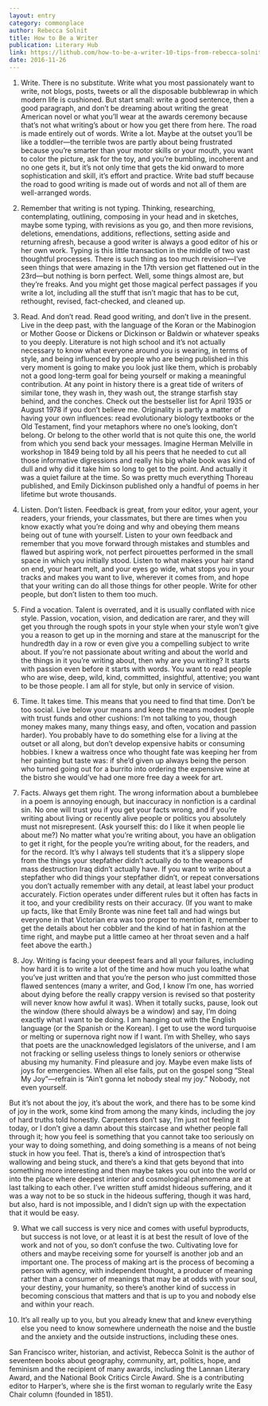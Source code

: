 ```yaml
---
layout: entry
category: commonplace
author: Rebecca Solnit
title: How to Be a Writer
publication: Literary Hub
link: https://lithub.com/how-to-be-a-writer-10-tips-from-rebecca-solnit/
date: 2016-11-26
---
```


1) Write. There is no substitute. Write what you most passionately want to write, not blogs, posts, tweets or all the disposable bubblewrap in which modern life is cushioned. But start small: write a good sentence, then a good paragraph, and don’t be dreaming about writing the great American novel or what you’ll wear at the awards ceremony because that’s not what writing’s about or how you get there from here. The road is made entirely out of words. Write a lot. Maybe at the outset you’ll be like a toddler—the terrible twos are partly about being frustrated because you’re smarter than your motor skills or your mouth, you want to color the picture, ask for the toy, and you’re bumbling, incoherent and no one gets it, but it’s not only time that gets the kid onward to more sophistication and skill, it’s effort and practice. Write bad stuff because the road to good writing is made out of words and not all of them are well-arranged words.

2) Remember that writing is not typing. Thinking, researching, contemplating, outlining, composing in your head and in sketches, maybe some typing, with revisions as you go, and then more revisions, deletions, emendations, additions, reflections, setting aside and returning afresh, because a good writer is always a good editor of his or her own work. Typing is this little transaction in the middle of two vast thoughtful processes. There is such thing as too much revision—I’ve seen things that were amazing in the 17th version get flattened out in the 23rd—but nothing is born perfect. Well, some things almost are, but they’re freaks. And you might get those magical perfect passages if you write a lot, including all the stuff that isn’t magic that has to be cut, rethought, revised, fact-checked, and cleaned up.

3) Read. And don’t read. Read good writing, and don’t live in the present. Live in the deep past, with the language of the Koran or the Mabinogion or Mother Goose or Dickens or Dickinson or Baldwin or whatever speaks to you deeply. Literature is not high school and it’s not actually necessary to know what everyone around you is wearing, in terms of style, and being influenced by people who are being published in this very moment is going to make you look just like them, which is probably not a good long-term goal for being yourself or making a meaningful contribution. At any point in history there is a great tide of writers of similar tone, they wash in, they wash out, the strange starfish stay behind, and the conches. Check out the bestseller list for April 1935 or August 1978 if you don’t believe me. Originality is partly a matter of having your own influences: read evolutionary biology textbooks or the Old Testament, find your metaphors where no one’s looking, don’t belong. Or belong to the other world that is not quite this one, the world from which you send back your messages. Imagine Herman Melville in workshop in 1849 being told by all his peers that he needed to cut all those informative digressions and really his big whale book was kind of dull and why did it take him so long to get to the point. And actually it was a quiet failure at the time. So was pretty much everything Thoreau published, and Emily Dickinson published only a handful of poems in her lifetime but wrote thousands.

4) Listen. Don’t listen. Feedback is great, from your editor, your agent, your readers, your friends, your classmates, but there are times when you know exactly what you’re doing and why and obeying them means being out of tune with yourself. Listen to your own feedback and remember that you move forward through mistakes and stumbles and flawed but aspiring work, not perfect pirouettes performed in the small space in which you initially stood. Listen to what makes your hair stand on end, your heart melt, and your eyes go wide, what stops you in your tracks and makes you want to live, wherever it comes from, and hope that your writing can do all those things for other people. Write for other people, but don’t listen to them too much.

5) Find a vocation. Talent is overrated, and it is usually conflated with nice style. Passion, vocation, vision, and dedication are rarer, and they will get you through the rough spots in your style when your style won’t give you a reason to get up in the morning and stare at the manuscript for the hundredth day in a row or even give you a compelling subject to write about. If you’re not passionate about writing and about the world and the things in it you’re writing about, then why are you writing? It starts with passion even before it starts with words. You want to read people who are wise, deep, wild, kind, committed, insightful, attentive; you want to be those people. I am all for style, but only in service of vision.

6) Time. It takes time. This means that you need to find that time. Don’t be too social. Live below your means and keep the means modest (people with trust funds and other cushions: I’m not talking to you, though money makes many, many things easy, and often, vocation and passion harder). You probably have to do something else for a living at the outset or all along, but don’t develop expensive habits or consuming hobbies. I knew a waitress once who thought fate was keeping her from her painting but taste was: if she’d given up always being the person who turned going out for a burrito into ordering the expensive wine at the bistro she would’ve had one more free day a week for art.

7) Facts. Always get them right. The wrong information about a bumblebee in a poem is annoying enough, but inaccuracy in nonfiction is a cardinal sin. No one will trust you if you get your facts wrong, and if you’re writing about living or recently alive people or politics you absolutely must not misrepresent. (Ask yourself this: do I like it when people lie about me?) No matter what you’re writing about, you have an obligation to get it right, for the people you’re writing about, for the readers, and for the record. It’s why I always tell students that it’s a slippery slope from the things your stepfather didn’t actually do to the weapons of mass destruction Iraq didn’t actually have. If you want to write about a stepfather who did things your stepfather didn’t, or repeat conversations you don’t actually remember with any detail, at least label your product accurately. Fiction operates under different rules but it often has facts in it too, and your credibility rests on their accuracy. (If you want to make up facts, like that Emily Bronte was nine feet tall and had wings but everyone in that Victorian era was too proper to mention it, remember to get the details about her cobbler and the kind of hat in fashion at the time right, and maybe put a little cameo at her throat seven and a half feet above the earth.)

8) Joy. Writing is facing your deepest fears and all your failures, including how hard it is to write a lot of the time and how much you loathe what you’ve just written and that you’re the person who just committed those flawed sentences (many a writer, and God, I know I’m one, has worried about dying before the really crappy version is revised so that posterity will never know how awful it was). When it totally sucks, pause, look out the window (there should always be a window) and say, I’m doing exactly what I want to be doing. I am hanging out with the English language (or the Spanish or the Korean). I get to use the word turquoise or melting or supernova right now if I want. I’m with Shelley, who says that poets are the unacknowledged legislators of the universe, and I am not fracking or selling useless things to lonely seniors or otherwise abusing my humanity. Find pleasure and joy. Maybe even make lists of joys for emergencies. When all else fails, put on the gospel song “Steal My Joy”—refrain is “Ain’t gonna let nobody steal my joy.” Nobody, not even yourself.

But it’s not about the joy, it’s about the work, and there has to be some kind of joy in the work, some kind from among the many kinds, including the joy of hard truths told honestly. Carpenters don’t say, I’m just not feeling it today, or I don’t give a damn about this staircase and whether people fall through it; how you feel is something that you cannot take too seriously on your way to doing something, and doing something is a means of not being stuck in how you feel. That is, there’s a kind of introspection that’s wallowing and being stuck, and there’s a kind that gets beyond that into something more interesting and then maybe takes you out into the world or into the place where deepest interior and cosmological phenomena are at last talking to each other. I’ve written stuff amidst hideous suffering, and it was a way not to be so stuck in the hideous suffering, though it was hard, but also, hard is not impossible, and I didn’t sign up with the expectation that it would be easy.

9) What we call success is very nice and comes with useful byproducts, but success is not love, or at least it is at best the result of love of the work and not of you, so don’t confuse the two. Cultivating love for others and maybe receiving some for yourself is another job and an important one. The process of making art is the process of becoming a person with agency, with independent thought, a producer of meaning rather than a consumer of meanings that may be at odds with your soul, your destiny, your humanity, so there’s another kind of success in becoming conscious that matters and that is up to you and nobody else and within your reach.

10) It’s all really up to you, but you already knew that and knew everything else you need to know somewhere underneath the noise and the bustle and the anxiety and the outside instructions, including these ones.

San Francisco writer, historian, and activist, Rebecca Solnit is the author of seventeen books about geography, community, art, politics, hope, and feminism and the recipient of many awards, including the Lannan Literary Award, and the National Book Critics Circle Award. She is a contributing editor to Harper’s, where she is the first woman to regularly write the Easy Chair column (founded in 1851). 
